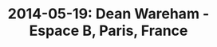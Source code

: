 ---
layout: show
title: '2014-05-19: Dean Wareham - Espace B, Paris, France'
name: 2014-05-19-dean-wareham-espace-b-paris-france
artist: 'Dean Wareham'
show-venue: 'Espace B, Paris, France'
show-setlist: 
show-date: 2014-05-19
category: 2014
show-radio: 
show-lastfm: 
show-cancelled: 
performers: 
facebook-event-url: 'http://www.facebook.com/events/274131802747924/'
show-poster-url: 
show-ticket-url: 
show-venue-website: 'http://www.espaceb.net/Lundi-19-Mai-2014'
show-additional: 
---